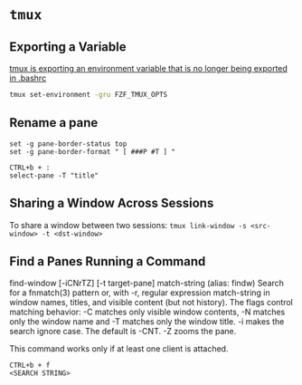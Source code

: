 # `tmux`

## Exporting a Variable

[tmux is exporting an environment variable that is no longer being exported in .bashrc](https://superuser.com/questions/1216492/tmux-is-exporting-an-environment-variable-that-is-no-longer-being-exported-in-b)

```sh
tmux set-environment -gru FZF_TMUX_OPTS
```

## Rename a pane

```tmux
set -g pane-border-status top
set -g pane-border-format " [ ###P #T ] "
```

```tmux
CTRL+b + :
select-pane -T "title"
```

## Sharing a Window Across Sessions

To share a window between two sessions: `tmux link-window -s <src-window> -t <dst-window>`


## Find a Panes Running a Command
find-window [-iCNrTZ] [-t target-pane] match-string
  (alias: findw)
  Search for a fnmatch(3) pattern or, with -r, regular expression match-string
  in window names, titles, and visible content (but not history).  The flags
  control matching behavior: -C matches only visible window contents, -N matches
  only the window name and -T matches only the window title.  -i makes the search
  ignore case. The default is -CNT.  -Z zooms the pane.

  This command works only if at least one client is attached.

```tmux
CTRL+b + f
<SEARCH STRING>
```
